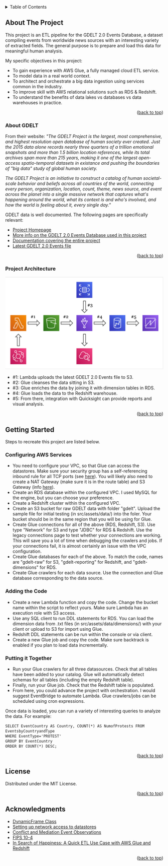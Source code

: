 <!-- TABLE OF CONTENTS -->
<details>
  <summary>Table of Contents</summary>
  <ol>
    <li>
      <a href="#about-the-project">About the Project</a>
      <ul>
        <li><a href="#about-gdelt">About GDELT</a></li>
        <li><a href="#project-architecture">Project Architecture</a></li>
      </ul>
    </li>
    <li>
      <a href="#getting-started">Getting Started</a>
      <ul>
        <li><a href="#configuring-aws-services">Configuring AWS Services</a></li>
        <li><a href="#using-the-code">Using the Code</a></li>
        <li><a href="#putting-it-together">Putting it Together</a></li>
      </ul>
    </li>
    <li><a href="#license">License</a></li>
    <li><a href="#acknowledgments">Acknowledgments</a></li>
  </ol>
</details>

<!-- ABOUT THE PROJECT -->
## About The Project

This project is an ETL pipeline for the GDELT 2.0 Events Database, a dataset compiling events from worldwide news sources with an interesting variety of extracted fields. The general purpose is to prepare and load this data for meaningful human analysis.

My specific objectives in this project:

* To gain experience with AWS Glue, a fully managed cloud ETL service.
* To model data in a real world context.
* To architect and orchestrate a big data ingestion using services common in the industry.
* To improve skill with AWS relational solutions such as RDS & Redshift.
* To understand the benefits of data lakes vs databases vs data warehouses in practice.

<p align="right">(<a href="#top">back to top</a>)</p>

### About GDELT

From their website: <i>"The GDELT Project is the largest, most comprehensive, and highest resolution open database of human society ever created. Just the 2015 data alone records nearly three quarters of a trillion emotional snapshots and more than 1.5 billion location references, while its total archives span more than 215 years, making it one of the largest open-access spatio-temporal datasets in existance and pushing the boundaries of "big data" study of global human society.

The GDELT Project is an initiative to construct a catalog of human societal-scale behavior and beliefs across all countries of the world, connecting every person, organization, location, count, theme, news source, and event across the planet into a single massive network that captures what's happening around the world, what its context is and who's involved, and how the world is feeling about it, every single day."</i>

GDELT data is well documented. The following pages are specifically relevant:
* [Project Homepage](https://www.gdeltproject.org/)
* [More info on the GDELT 2.0 Events Database used in this project](https://blog.gdeltproject.org/gdelt-2-0-our-global-world-in-realtime/)
* [Documentation covering the entire project](https://www.gdeltproject.org/data.html#documentation/)
* [Latest GDELT 2.0 Events file](http://data.gdeltproject.org/gdeltv2/lastupdate.txt)

<p align="right">(<a href="#top">back to top</a>)</p>

### Project Architecture

![Architecture Diagram Image][architecture-diagram]

* #1: Lambda uploads the latest GDELT 2.0 Events file to S3.
* #2: Glue cleanses the data sitting in S3.
* #3: Glue enriches the data by joining it with dimension tables in RDS.
* #4: Glue loads the data to the Redshift warehouse.
* #5: From there, integration with Quicksight can provide reports and visual analysis.

<p align="right">(<a href="#top">back to top</a>)</p>

<!-- GETTING STARTED -->
## Getting Started

Steps to recreate this project are listed below.

### Configuring AWS Services

* You need to configure your VPC, so that Glue can access the datastores. Make sure your security group has a self-referencing inbound rule for all TCP ports (see [here](https://docs.aws.amazon.com/glue/latest/dg/start-connecting.html)). You will likely also need to create a NAT Gateway (make sure it is in the route table) and S3 Gateway (info [here](https://docs.aws.amazon.com/glue/latest/dg/connection-S3-VPC.html)).
* Create an RDS database within the configured VPC. I used MySQL for the engine, but you can choose your preference.
* Create a Redshift cluster within the configured VPC.
* Create an S3 bucket for raw GDELT data with folder "gdelt". Upload the sample file for initial testing (in src/assets/data/) into the foler. Your bucket should be in the same region that you will be using for Glue.
* Create Glue connections for all of the above (RDS, Redshift, S3). Use type "Network" for S3 and type "JDBC" for RDS & Redshift. Use the legacy connections page to test whether your connections are working. This will save you a lot of time when debugging the crawlers and jobs. If your connections fail, it is almost certainly an issue with the VPC configuration.
* Create Glue databases for each of the above. To match the code, names are "gdelt-raw" for S3, "gdelt-reporting" for Redshift, and "gdelt-dimensions" for RDS.
* Create Glue crawlers for each data source. Use the connection and Glue database corresponding to the data source.

### Adding the Code

* Create a new Lambda function and copy the code. Change the bucket name within the script to reflect yours. Make sure Lambda has an execution role with S3 access.
* Use any SQL client to run DDL statements for RDS. You can load the dimension data from .txt files (in src/assets/data/dimensions/) with your client or upload to S3 for import using Glue.
* Redshift DDL statements can be run within the console or via client.
* Create a new Glue job and copy the code. Make sure backtrack is enabled if you plan to load data incrementally.

### Putting it Together

* Run your Glue crawlers for all three datasources. Check that all tables have been added to your catalog. Glue will automatically detect schemas for all tables (including the empty Redshift table).
* Finally, run your Glue job. Check that the Redshift table is populated.
* From here, you could advance the project with orchestration. I would suggest EventBridge to automate Lambda. Glue crawlers/jobs can be scheduled using cron expressions.

Once data is loaded, you can run a variety of interesting queries to analyze the data. For example:
```
SELECT EventCountry AS Country, COUNT(*) AS NumofProtests FROM EventsbyCountryandType
WHERE EventType='PROTEST'
GROUP BY EventCountry
ORDER BY COUNT(*) DESC;
```

<p align="right">(<a href="#top">back to top</a>)</p>

<!-- LICENSE -->
## License

Distributed under the MIT License.

<p align="right">(<a href="#top">back to top</a>)</p>

<!-- ACKNOWLEDGMENTS -->
## Acknowledgments

* [DynamicFrame Class](https://docs.aws.amazon.com/glue/latest/dg/aws-glue-api-crawler-pyspark-extensions-dynamic-frame.html)
* [Setting up network access to datastores](https://docs.aws.amazon.com/glue/latest/dg/start-connecting.html)
* [Conflict and Mediation Event Observations](https://en.wikipedia.org/wiki/Conflict_and_Mediation_Event_Observations)
* [FIPS 10-4](https://en.wikipedia.org/wiki/FIPS_10-4)
* [In Search of Happiness: A Quick ETL Use Case with AWS Glue and Redshift](https://gorillalogic.com/blog/a-quick-etl-use-case-with-aws-glue-redshift/)

<p align="right">(<a href="#top">back to top</a>)</p>

<!-- MARKDOWN IMAGES -->
[architecture-diagram]: /src/assets/images/architecture.jpg
